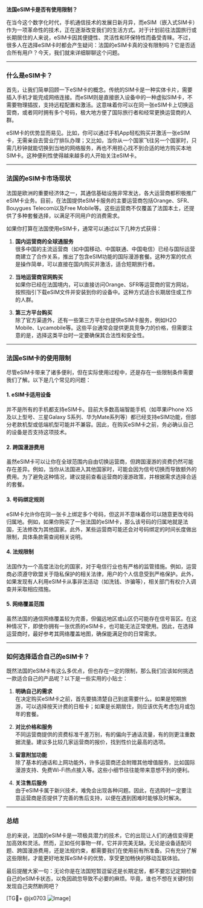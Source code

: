 **法国eSIM卡是否有使用限制？**

在当今这个数字化时代，手机通信技术的发展日新月异，而eSIM（嵌入式SIM卡）作为一项革命性的技术，正在逐渐改变我们的生活方式。对于计划前往法国旅行或长期居住的人来说，eSIM卡因其便捷性、灵活性和环保特性而备受青睐。不过，很多人在选择eSIM卡时都会产生疑问：法国的eSIM卡真的没有限制吗？它是否适合所有用户？今天，我们就来详细聊聊这个问题。

---

### **什么是eSIM卡？**

首先，让我们简单回顾一下eSIM卡的概念。传统的SIM卡是一种实体卡片，需要插入手机才能完成网络连接。而eSIM则是直接嵌入设备中的一种虚拟SIM卡，不需要物理插拔，支持远程配置和激活。这意味着你可以在同一张eSIM卡上切换运营商，或者同时拥有多个号码，极大地方便了国际旅行者和经常更换运营商的人群。

eSIM卡的优势显而易见。比如，你可以通过手机App轻松购买并激活一张eSIM卡，无需亲自去营业厅排队办理；又比如，当你从一个国家飞往另一个国家时，只需几秒钟就能切换到当地的网络服务，再也不用担心找不到合适的地方购买本地SIM卡。这种便利性使得越来越多的人开始关注eSIM卡。

---

### **法国的eSIM卡市场现状**

法国是欧洲的重要经济体之一，其通信基础设施非常发达，各大运营商都积极推广eSIM卡业务。目前，在法国提供eSIM卡服务的主要运营商包括Orange、SFR、Bouygues Telecom以及Free Mobile等。这些运营商不仅覆盖了法国本土，还提供了多种套餐选择，以满足不同用户的消费需求。

如果你打算在法国使用eSIM卡，通常可以通过以下几种方式获得：

1. **国内运营商的全球通服务**  
   很多中国的主流运营商（如中国移动、中国联通、中国电信）已经与国际运营商建立了合作关系，推出了包含eSIM功能的国际漫游套餐。这种方案的优点是操作简单，可以直接在国内购买并激活，适合短期旅行者。

2. **当地运营商官网购买**  
   如果你已经在法国境内，可以直接访问Orange、SFR等运营商的官方网站，按照指引下载eSIM文件并安装到你的设备中。这种方式适合长期居住或工作的人群。

3. **第三方平台购买**  
   除了官方渠道外，还有一些第三方平台也提供eSIM卡服务，例如H2O Mobile、Lycamobile等。这些平台通常会提供更具竞争力的价格，但需要注意的是，选择这类平台时一定要确保其合法性和安全性。

---

### **法国eSIM卡的使用限制**

尽管eSIM卡带来了诸多便利，但在实际使用过程中，还是存在一些限制条件需要我们了解。以下是几个常见的问题：

#### **1. eSIM卡适用设备**
并不是所有的手机都支持eSIM卡。目前大多数高端智能手机（如苹果iPhone XS及以上型号、三星Galaxy S系列、华为Mate系列等）都已经支持eSIM功能，但部分老款机型或低端机型可能并不兼容。因此，在购买eSIM卡之前，务必确认自己的设备是否支持这项技术。

#### **2. 跨国漫游费用**
虽然eSIM卡可以让你在全球范围内自由切换运营商，但跨国漫游的资费仍然可能存在差异。例如，当你从法国进入其他国家时，可能会因为信号切换而导致额外的费用。为了避免这种情况，建议提前查看运营商的漫游政策，并根据需求选择合适的套餐。

#### **3. 号码绑定规则**
eSIM卡允许你在同一张卡上绑定多个号码，但这并不意味着你可以随意更改号码归属地。例如，如果你购买了一张法国的eSIM卡，那么该号码的归属地就是法国，无法修改为其他国家。此外，某些运营商可能还会对号码绑定的时间长度做出限制，具体条款需查阅相关说明。

#### **4. 法规限制**
法国作为一个高度法治化的国家，对于电信行业也有严格的监管措施。例如，运营商必须遵守欧盟关于隐私保护的相关法律，用户的个人信息受到严格保护。此外，如果发现有人利用eSIM卡从事非法活动（如洗钱、诈骗等），相关部门有权介入调查并采取相应措施。

#### **5. 网络覆盖范围**
虽然法国的通信网络覆盖较为完善，但偏远地区或山区仍可能存在信号盲区。在这种情况下，即使你拥有一张优质的eSIM卡，也可能无法正常使用。因此，在选择运营商时，最好参考其网络覆盖地图，确保能满足你的日常需求。

---

### **如何选择适合自己的eSIM卡？**

既然法国的eSIM卡有这么多优点，但也存在一定的限制，那么我们应该如何挑选一款适合自己的产品呢？以下是一些实用的小贴士：

1. **明确自己的需求**  
   在决定购买eSIM卡之前，首先要搞清楚自己到底需要什么。如果是短期旅游，可以选择按天计费的日租卡；如果是长期居住，则应该优先考虑包月或包年的套餐。

2. **对比价格和服务**  
   不同运营商提供的资费标准千差万别，有的偏向于通话流量，有的则更注重数据流量。建议多比较几家运营商的报价，找到性价比最高的选项。

3. **留意附加功能**  
   除了基本的通话和上网功能外，许多运营商还会附赠其他增值服务，比如国际漫游支持、免费Wi-Fi热点接入等。这些小细节往往能带来意想不到的便利。

4. **关注售后服务**  
   由于eSIM卡属于新兴技术，难免会出现各种问题。因此，在选购时一定要注意运营商是否提供了完善的售后支持，以便在遇到困难时能够及时解决。

---

### **总结**

总的来说，法国的eSIM卡是一项极具潜力的技术，它的出现让人们的通信变得更加高效和灵活。然而，正如任何事物一样，它并非完美无缺。无论是设备适配问题、跨国漫游费用，还是法规约束，都需要我们在使用前有所准备。只有充分了解这些限制，才能更好地发挥eSIM卡的优势，享受更加畅快的移动互联体验。

最后提醒大家一句：无论你是在法国短暂逗留还是长期定居，都不要忘记定期检查自己的eSIM卡状态，以免因疏忽导致不必要的麻烦。毕竟，谁也不想在关键时刻发现自己突然断网吧？

[TG💪+ @jx0703 ![Image](https://github.com/user-attachments/assets/dbca1d08-cadb-493c-b0ec-ad6f7a83f270)]